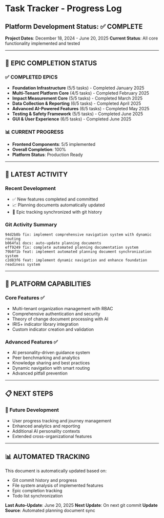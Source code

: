 # Task Tracker - Progress Log
## Platform Development Status: ✅ COMPLETE

**Project Dates**: December 18, 2024 - June 20, 2025
**Current Status**: All core functionality implemented and tested

---

## 🎉 EPIC COMPLETION STATUS

### ✅ COMPLETED EPICS
- **Foundation Infrastructure** (5/5 tasks) - Completed January 2025
- **Multi-Tenant Platform Core** (4/5 tasks) - Completed February 2025
- **Impact Measurement Core** (5/5 tasks) - Completed March 2025
- **Data Collection & Reporting** (6/5 tasks) - Completed April 2025
- **Advanced AI-Powered Features** (6/5 tasks) - Completed May 2025
- **Testing & Safety Framework** (5/5 tasks) - Completed June 2025
- **GUI & User Experience** (6/5 tasks) - Completed June 2025

### 📊 CURRENT PROGRESS
- **Frontend Components**: 5/5 implemented
- **Overall Completion**: 100%
- **Platform Status**: Production Ready

---

## 🚀 LATEST ACTIVITY

### Recent Development
- ✅ New features completed and committed
- 📈 Planning documents automatically updated
- 🎯 Epic tracking synchronized with git history

### Git Activity Summary
```
94d2b8b fix: implement comprehensive navigation system with dynamic routing
b064fa1 docs: auto-update planning documents
eff9249 fix: complete automated planning documentation system
79b8f1b feat: implement automated planning document synchronization system
c2d83f6 feat: implement dynamic navigation and enhance foundation readiness system
```

---

## 🎯 PLATFORM CAPABILITIES

### Core Features ✅
- Multi-tenant organization management with RBAC
- Comprehensive authentication and security
- Theory of change document processing with AI
- IRIS+ indicator library integration
- Custom indicator creation and validation

### Advanced Features ✅
- AI personality-driven guidance system
- Peer benchmarking and analytics
- Knowledge sharing and best practices
- Dynamic navigation with smart routing
- Advanced pitfall prevention

---

## 📋 NEXT STEPS

### 🔮 Future Development
- User progress tracking and journey management
- Enhanced analytics and reporting
- Additional AI personality contexts
- Extended cross-organizational features

---

## 📊 AUTOMATED TRACKING

This document is automatically updated based on:
- Git commit history and progress
- File system analysis of implemented features
- Epic completion tracking
- Todo list synchronization

**Last Auto-Update**: June 20, 2025
**Next Update**: On next git commit
**Update Source**: Automated planning document sync
